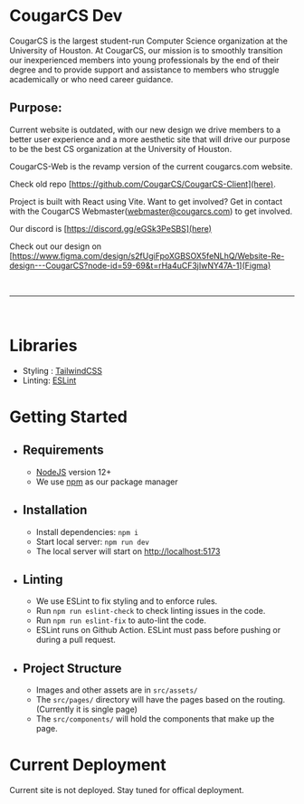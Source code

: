 # CougarCS Dev

CougarCS is the largest student-run Computer Science organization at the University of Houston. At CougarCS, our mission is to smoothly transition our inexperienced members into young professionals by the end of their degree and to provide support and assistance to members who struggle academically or who need career guidance.

## Purpose:

Current website is outdated, with our new design we drive members to a better user experience and a more aesthetic site that will drive our purpose to be the best CS organization at the University of Houston.

CougarCS-Web is the revamp version of the current cougarcs.com website.

Check old repo [https://github.com/CougarCS/CougarCS-Client](here).

Project is built with React using Vite. Want to get involved? Get in contact with the CougarCS Webmaster(webmaster@cougarcs.com) to get involved.

Our discord is [https://discord.gg/eGSk3PeSBS](here)

Check out our design on [https://www.figma.com/design/s2fUgiFpoXGBSOX5feNLhQ/Website-Re-design---CougarCS?node-id=59-69&t=rHa4uCF3jIwNY47A-1](Figma)

<br/>
<hr/>
<br/>

# Libraries

- Styling : [TailwindCSS](https://github.com/react-bootstrap/react-bootstrap)
- Linting: [ESLint](https://eslint.org/)
<!-- - Testing: [Cypress](https://www.cypress.io/) -->

# Getting Started

- ## Requirements
  - [NodeJS](https://nodejs.org/en/) version 12+
  - We use [npm](https://www.npmjs.com/) as our package manager
- ## Installation
  - Install dependencies: `npm i`
  - Start local server: `npm run dev`
  - The local server will start on [http://localhost:5173](http://localhost:5173)
- ## Linting
  - We use ESLint to fix styling and to enforce rules.
  - Run `npm run eslint-check` to check linting issues in the code.
  - Run `npm run eslint-fix` to auto-lint the code.
  - ESLint runs on Github Action. ESLint must pass before pushing or during a pull request.

<!-- - ## Testing
  - We use [Cypress](https://www.cypress.io/) to do E2E testing
  - To run the tests locally:
      - Start the application locally using ```yarn start```
      - There are two ways you can run the test:
          - Running the test in the command line ```yarn test```
          - Running test using Cypress GUI ```yarn test:ui```
  - The tests are part of the CI/CD pipeline, if the test fails the CI/CD fails
  - Learn more about testing using [Cypress](https://docs.cypress.io/guides/overview/why-cypress) -->

- ## Project Structure
  - Images and other assets are in `src/assets/`
  - The `src/pages/` directory will have the pages based on the routing. (Currently it is single page)
  - The `src/components/` will hold the components that make up the page.

# Current Deployment

<!-- The site is being deployed to a temporary server via an auto-deploy tool that deploys the build/ folder of this build. Static files are being served at this time only. -->

Current site is not deployed. Stay tuned for offical deployment.

